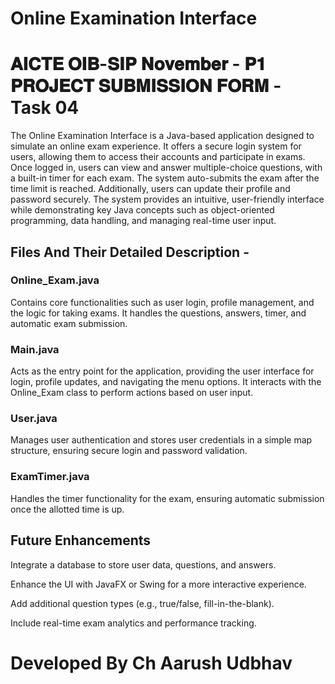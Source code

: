 # Online Examination Interface
# 𝐀𝐈𝐂𝐓𝐄 𝐎𝐈𝐁-𝐒𝐈𝐏 𝐍𝐨𝐯𝐞𝐦𝐛𝐞𝐫 - 𝐏𝟏 𝐏𝐑𝐎𝐉𝐄𝐂𝐓 𝐒𝐔𝐁𝐌𝐈𝐒𝐒𝐈𝐎𝐍 𝐅𝐎𝐑𝐌 - Task 04

The Online Examination Interface is a Java-based application designed to simulate an online exam experience. It offers a secure login system for users, allowing them to access their accounts and participate in exams. Once logged in, users can view and answer multiple-choice questions, with a built-in timer for each exam. The system auto-submits the exam after the time limit is reached. Additionally, users can update their profile and password securely. The system provides an intuitive, user-friendly interface while demonstrating key Java concepts such as object-oriented programming, data handling, and managing real-time user input.

## Files And Their Detailed Description -
### Online_Exam.java
Contains core functionalities such as user login, profile management, and the logic for taking exams. It handles the questions, answers, timer, and automatic exam submission.

### Main.java
Acts as the entry point for the application, providing the user interface for login, profile updates, and navigating the menu options. It interacts with the Online_Exam class to perform actions based on user input.

### User.java
Manages user authentication and stores user credentials in a simple map structure, ensuring secure login and password validation.

### ExamTimer.java
Handles the timer functionality for the exam, ensuring automatic submission once the allotted time is up.

## Future Enhancements
Integrate a database to store user data, questions, and answers.

Enhance the UI with JavaFX or Swing for a more interactive experience.

Add additional question types (e.g., true/false, fill-in-the-blank).

Include real-time exam analytics and performance tracking.

# Developed By Ch Aarush Udbhav
